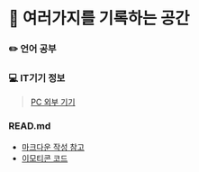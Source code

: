 # :notebook_with_decorative_cover: 여러가지를 기록하는 공간
### :pencil2: 언어 공부

### :computer: IT기기 정보
>[PC 외부 기기](https://github.com/MUNSY-eggrice/info_private/blob/main/IT_device/USB_HUB.txt)

### READ.md 
<ul>
  <li><a href="https://bskyvision.com/1140">마크다운 작성 참고</a></li>
  <li><a href="https://www.webfx.com/tools/emoji-cheat-sheet">이모티콘 코드</a></li>
</ul>
